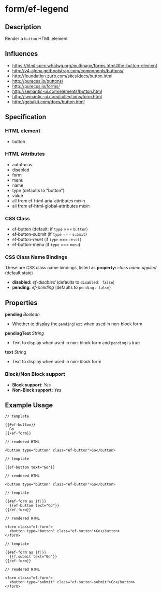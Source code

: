# form/ef-legend

## Description

Render a `button` HTML element


## Influences

* https://html.spec.whatwg.org/multipage/forms.html#the-button-element
* http://v4-alpha.getbootstrap.com/components/buttons/
* http://foundation.zurb.com/sites/docs/button.html
* http://purecss.io/buttons/
* http://purecss.io/forms/
* http://semantic-ui.com/elements/button.html
* http://semantic-ui.com/collections/form.html
* http://getuikit.com/docs/button.html


## Specification

### HTML element

* button


### HTML Attributes

* autofocus
* disabled
* form
* menu
* name
* type (defaults to "button")
* value
* all from ef-html-aria-attributes mixin
* all from ef-html-global-attributes mixin


### CSS Class

* ef-button (default; if `type` === `button`)
* ef-button-submit (if `type` === `submit`)
* ef-button-reset (if `type` === `reset`)
* ef-button-menu (if `type` === `menu`)


### CSS Class Name Bindings

These are CSS class name bindings, listed as **property:** *class name applied* (default state)

* **disabled:** *ef-disabled* (defaults to `disabled: false`)
* **pending:** *ef-pending* (defaults to `pending: false`)


## Properties

**pending** *Boolean*

* Whether to display the `pendingText` when used in non-block form


**pendingText** *String*

* Text to display when used in non-block form and `pending` is true


**text** *String*

* Text to display when used in non-block form



### Block/Non Block support

* **Block support:** *Yes*
* **Non-Block support:** *Yes*


## Example Usage

```
// template

{{#ef-button}}
  Go
{{/ef-form}}

// rendered HTML

<button type="button" class="ef-button">Go</button>
```

```
// template

{{ef-button text="Go"}}

// rendered HTML

<button type="button" class="ef-button">Go</button>
```

```
// template

{{#ef-form as |f|}}
  {{ef-button text="Go"}}
{{/ef-form}}

// rendered HTML

<form class="ef-form">
  <button type="button" class="ef-button">Go</button>
</form>
```

```
// template

{{#ef-form as |f|}}
  {{f.submit text="Go"}}
{{/ef-form}}

// rendered HTML

<form class="ef-form">
  <button type="submit" class="ef-button-submit">Go</button>
</form>
```
